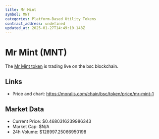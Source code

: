 ```yaml
---
title: Mr Mint
symbol: MNT
categories: Platform-Based Utility Tokens
contract_address: undefined
updated_at: 2025-01-27T14:49:10.143Z
---
```


# Mr Mint (MNT)
The [Mr Mint token](https://moralis.com/chain/bsc/token/price/mr-mint-1) is trading live on the bsc blockchain.

## Links
- Price and chart: https://moralis.com/chain/bsc/token/price/mr-mint-1

## Market Data
- Current Price: $0.4680316239986343
- Market Cap: $N/A
- 24h Volume: $128997.25066950198

